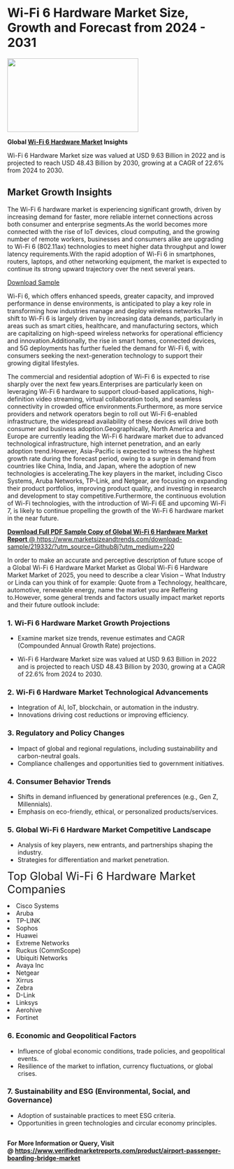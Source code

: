 <H1>Wi-Fi 6 Hardware Market Size, Growth and Forecast from 2024 - 2031</H1><img class="aligncenter size-medium wp-image-584254" src="https://thirdeyenews.in/wp-content/uploads/2024/09/Global-Market-Research-300x168.jpeg" alt="" width="300" height="168" /><p><strong>Global&nbsp;<a href="https://www.marketsizeandtrends.com/download-sample/219332/?utm_source=Github8j?utm_medium=220">Wi-Fi 6 Hardware Market</a> Insights</strong></p><p>Wi-Fi 6 Hardware Market size was valued at USD 9.63 Billion in 2022 and is projected to reach USD 48.43 Billion by 2030, growing at a CAGR of 22.6% from 2024 to 2030.</p><p><h2>Market Growth Insights</h2> <p>The Wi-Fi 6 hardware market is experiencing significant growth, driven by increasing demand for faster, more reliable internet connections across both consumer and enterprise segments.As the world becomes more connected with the rise of IoT devices, cloud computing, and the growing number of remote workers, businesses and consumers alike are upgrading to Wi-Fi 6 (802.11ax) technologies to meet higher data throughput and lower latency requirements.With the rapid adoption of Wi-Fi 6 in smartphones, routers, laptops, and other networking equipment, the market is expected to continue its strong upward trajectory over the next several years.</p> <p><a href="download_sample_link">Download Sample</a></p> <p>Wi-Fi 6, which offers enhanced speeds, greater capacity, and improved performance in dense environments, is anticipated to play a key role in transforming how industries manage and deploy wireless networks.The shift to Wi-Fi 6 is largely driven by increasing data demands, particularly in areas such as smart cities, healthcare, and manufacturing sectors, which are capitalizing on high-speed wireless networks for operational efficiency and innovation.Additionally, the rise in smart homes, connected devices, and 5G deployments has further fueled the demand for Wi-Fi 6, with consumers seeking the next-generation technology to support their growing digital lifestyles.</p> <p>The commercial and residential adoption of Wi-Fi 6 is expected to rise sharply over the next few years.Enterprises are particularly keen on leveraging Wi-Fi 6 hardware to support cloud-based applications, high-definition video streaming, virtual collaboration tools, and seamless connectivity in crowded office environments.Furthermore, as more service providers and network operators begin to roll out Wi-Fi 6-enabled infrastructure, the widespread availability of these devices will drive both consumer and business adoption.Geographically, North America and Europe are currently leading the Wi-Fi 6 hardware market due to advanced technological infrastructure, high internet penetration, and an early adoption trend.However, Asia-Pacific is expected to witness the highest growth rate during the forecast period, owing to a surge in demand from countries like China, India, and Japan, where the adoption of new technologies is accelerating.The key players in the market, including Cisco Systems, Aruba Networks, TP-Link, and Netgear, are focusing on expanding their product portfolios, improving product quality, and investing in research and development to stay competitive.Furthermore, the continuous evolution of Wi-Fi technologies, with the introduction of Wi-Fi 6E and upcoming Wi-Fi 7, is likely to continue propelling the growth of the Wi-Fi 6 hardware market in the near future.</p> <p><a href="get_more_link"></p><p><span class=""><strong>Download Full PDF Sample Copy of Global Wi-Fi 6 Hardware Market Report</strong> @ <a href="https://www.marketsizeandtrends.com/download-sample/219332/?utm_source=Github8j?utm_medium=220" target="_blank">https://www.marketsizeandtrends.com/download-sample/219332/?utm_source=Github8j?utm_medium=220</a></span></p><p>In order to make an accurate and perceptive description of future scope of a Global&nbsp;Wi-Fi 6 Hardware Market Market as Global&nbsp;Wi-Fi 6 Hardware Market Market of 2025, you need to describe a clear Vision &ndash; What Industry or Linda can you think of for example: Quote from a Technology, healthcare, automotive, renewable energy, name the market you are Reffering to.However, some general trends and factors usually impact market reports and their future outlook include:</p><h3>1.&nbsp;<strong>Wi-Fi 6 Hardware Market Growth Projections</strong></h3><ul><li>Examine market size trends, revenue estimates and CAGR (Compounded Annual Growth Rate) projections.</li><li><p>Wi-Fi 6 Hardware Market size was valued at USD 9.63 Billion in 2022 and is projected to reach USD 48.43 Billion by 2030, growing at a CAGR of 22.6% from 2024 to 2030.</p></li></ul><h3>2.&nbsp;<strong>Wi-Fi 6 Hardware Market Technological Advancements</strong></h3><ul><li>Integration of AI, IoT, blockchain, or automation in the industry.</li><li>Innovations driving cost reductions or improving efficiency.</li></ul><h3>3.&nbsp;<strong>Regulatory and Policy Changes</strong></h3><ul><li>Impact of global and regional regulations, including sustainability and carbon-neutral goals.</li><li>Compliance challenges and opportunities tied to government initiatives.</li></ul><h3>4.&nbsp;<strong>Consumer Behavior Trends</strong></h3><ul><li>Shifts in demand influenced by generational preferences (e.g., Gen Z, Millennials).</li><li>Emphasis on eco-friendly, ethical, or personalized products/services.</li></ul><h3>5.&nbsp;<strong>Global Wi-Fi 6 Hardware Market Competitive Landscape</strong></h3><ul><li>Analysis of key players, new entrants, and partnerships shaping the industry.</li><li>Strategies for differentiation and market penetration.</li></ul><p data-pm-slice="1 1 []"><span style="color: inherit; font-family: inherit; font-size: 25px;">Top Global Wi-Fi 6 Hardware Market Companies</span></p><div class="" data-test-id=""><p><li>Cisco Systems</li><li> Aruba</li><li> TP-LINK</li><li> Sophos</li><li> Huawei</li><li> Extreme Networks</li><li> Ruckus (CommScope)</li><li> Ubiquiti Networks</li><li> Avaya Inc</li><li> Netgear</li><li> Xirrus</li><li> Zebra</li><li> D-Link</li><li> Linksys</li><li> Aerohive</li><li> Fortinet</li></p></div><h3>6.&nbsp;<strong>Economic and Geopolitical Factors</strong></h3><ul><li>Influence of global economic conditions, trade policies, and geopolitical events.</li><li>Resilience of the market to inflation, currency fluctuations, or global crises.</li></ul><h3>7.&nbsp;<strong>Sustainability and ESG (Environmental, Social, and Governance)</strong></h3><ul><li>Adoption of sustainable practices to meet ESG criteria.</li><li>Opportunities in green technologies and circular economy principles.</li></ul><h2><strong style="font-size: 14px;">For More Information or Query, Visit @&nbsp;</strong><a style="background-color: #ffffff; font-size: 14px;" href="https://www.marketsizeandtrends.com/report/wi-fi-6-hardware-market/" target="_blank">https://www.verifiedmarketreports.com/product/airport-passenger-boarding-bridge-market</a></h2>